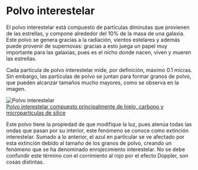 # Polvo interestelar

El polvo interestelar está compuesto de partículas diminutas que provienen de las estrellas, y compone alrededor del 10% de la masa de una galaxia. Este polvo se genera gracias a la radiación, vientos estelares y además puede provenir de supernovas: gracias a esto juega un papel muy importante para las galaxias, pues es el nicho donde nacen, viven y mueren las estrellas.

Cada partícula de polvo interestelar mide, por definición, máximo 0.1 micras. Sin embargo, las partículas de polvo se juntan para formar granos de polvo, que pueden alcanzar tamaños mucho mayores, como se observa en la imagen.

![Polvo interestelar](/gohuhoproyOA/sketches/poussiere-interstellaire_medium.jpg)    
[Polvo interestelar compuesto principalmente de hielo, carbono y microparticulas de silice](http://www.astronoo.com/es/articulos/polvo-interestelar.html)

Este polvo tiene la propiedad de que modifique la luz, pues atenúa todas las ondas que pasan por su interior, este fenómeno se conoce como extinción interestelar. Sumado a lo anterior, el azul en particular se ve afectado por esta extinción debido al tamaño de los granos de polvo, creando un fenómeno que se ha denominado enrojecimiento interestelar. No se debe confundir este término con el corrimiento al rojo por el efecto Doppler, son cosas distintas.
